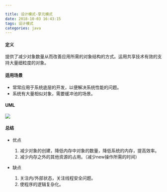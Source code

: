 ```yaml
---

title: 设计模式-享元模式
date: 2018-10-03 16:43:15
tags: 设计模式
categories: java
---
```


#### 定义

提供了减少对象数量从而改善应用所需的对象结构的方式。运用共享技术有效的支持大量细粒度的对象。

#### 适用场景

* 常常应用于系统底层的开发，以便解决系统性能的问题。
* 系统有大量相似对象，需要缓冲池的场景。

#### UML

![](http://ow83fnk93.bkt.clouddn.com/20181003171112.png)

#### 总结

* 优点

  1. 减少对象的创建，降低内存中对象的数量，降低系统的内存，提高效率。
  2. 减少内存之外的其他资源的占用。（减少new操作所需的时间）

* 缺点

  1. 关注内/外部状态，关注线程安全问题。
  2. 使程序的逻辑复杂化。


